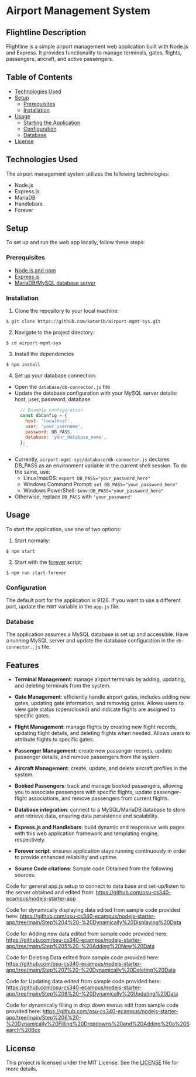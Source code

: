 # Airport Management System

## Flightline Description

Flightline is a simple airport management web application built with Node.js and Express. It provides functionality to manage terminals, gates, flights, passengers, aircraft, and active passengers.

## Table of Contents

- [Technologies Used](#technologies-used)
- [Setup](#setup)
  - [Prerequisites](#prerequisites)
  - [Installation](#installation)
- [Usage](#usage)
  - [Starting the Application](#starting-the-application)
  - [Configuration](#configuration)
  - [Database](#database)
- [License](#license)

## Technologies Used

The airport management system utilizes the following technologies:

* Node.js
* Express.js
* MariaDB
* Handlebars
* Forever

## Setup

To set up and run the web app locally, follow these steps:

### Prerequisites

* [Node.js and npm](https://nodejs.org/en/docs)
* [Express.js]()
* [MariaDB/MySQL database server](https://www.mysql.com)

### Installation

1. Clone the repository to your local machine:

`$ git clone https://github.com/katerib/airport-mgmt-sys.git`

2. Navigate to the project directory:

`$ cd airport-mgmt-sys`

3. Install the dependencies

`$ npm install`

4. Set up your database connection:

* Open the `database/db-connector.js` file
* Update the database configuration with your MySQL server details: host, user, password, database
    ```javascript
      // Example configuration
      const dbConfig = {
        host: 'localhost',
        user: 'your_username',
        password: DB_PASS,
        database: 'your_database_name',
      };
      ```

* Currently, `airport-mgmt-sys/database/db-connector.js` declares DB_PASS as an environment variable in the current shell session. To do the same, use:
    * Linux/macOS: `export DB_PASS="your_password_here"`
    * Windows Command Prompt: `set DB_PASS="your_password_here"`
    * Windows PowerShell: `$env:DB_PASS="your_password_here"`
* Otherwise, replace `DB_PASS` with `'your_password'`

## Usage

To start the application, use one of two options:

1. Start normally:

`$ npm start`

2. Start with the [forever](/misc/forever.txt) script:

`$ npm run start-forever`

### Configuration

The default port for the application is 9126. If you want to use a different port, update the `PORT` variable in the `app.js` file.

### Database

The application assumes a MySQL database is set up and accessible. Have a running MySQL server and update the database configuration in the `db-connector..js` file.

## Features

* **Terminal Management**: manage airport terminals by adding, updating, and deleting terminals from the system.

* **Gate Management**: efficiently handle airport gates, includes adding new gates, updating gate information, and removing gates. Allows users to view gate status (open/closed) and indicate flights are assigned to specific gates.

* **Flight Management**: manage flights by creating new flight records, updating flight details, and deleting flights when needed. Allows users to attribute flights to specific gates.

* **Passenger Management**: create new passenger records, update passenger details, and remove passengers from the system. 

* **Aircraft Management**: create, update, and delete aircraft profiles in the system.

* **Booked Passengers**: track and manage booked passengers, allowing you to associate passengers with specific flights, update passenger-flight associations, and remove passengers from current flights.

* **Database integration**: connect to a MySQL/MariaDB database to store and retrieve data, ensuring data persistence and scalability.

* **Express.js and Handlebars**: build dynamic and responsive web pages with this web application framework and templating engine, respectively.

* **Forever script**: ensures application stays running continuously in order to provide enhanced reliability and uptime.
* **Source Code citations**: Sample code Obtained from the following sources:

Code for general app.js setup to connect to data base and set-up/listen to the server obtained and edited from: 
https://github.com/osu-cs340-ecampus/nodejs-starter-app

Code for dynamically displaying data edited from sample code provided here: 
https://github.com/osu-cs340-ecampus/nodejs-starter-app/tree/main/Step%204%20-%20Dynamically%20Displaying%20Data

Code for Adding new data edited from sample code provided here: 
https://github.com/osu-cs340-ecampus/nodejs-starter-app/tree/main/Step%205%20-%20Adding%20New%20Data

Code for Deleting Data edited from sample code provided here: 
https://github.com/osu-cs340-ecampus/nodejs-starter-app/tree/main/Step%207%20-%20Dynamically%20Deleting%20Data

Code for Updating data edited from sample code provided here: 
https://github.com/osu-cs340-ecampus/nodejs-starter-app/tree/main/Step%208%20-%20Dynamically%20Updating%20Data

Code for dynamically filling in drop down menus edit from sample code provided here: 
https://github.com/osu-cs340-ecampus/nodejs-starter-app/tree/main/Step%206%20-%20Dynamically%20Filling%20Dropdowns%20and%20Adding%20a%20Search%20Box


## License

This project is licensed under the MIT License. See the [LICENSE](https://github.com/katerib/airport-mgmt-sys/blob/main/LICENSE) file for more details.